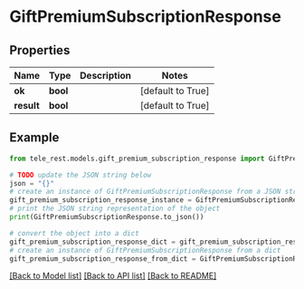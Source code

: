 # GiftPremiumSubscriptionResponse


## Properties

Name | Type | Description | Notes
------------ | ------------- | ------------- | -------------
**ok** | **bool** |  | [default to True]
**result** | **bool** |  | [default to True]

## Example

```python
from tele_rest.models.gift_premium_subscription_response import GiftPremiumSubscriptionResponse

# TODO update the JSON string below
json = "{}"
# create an instance of GiftPremiumSubscriptionResponse from a JSON string
gift_premium_subscription_response_instance = GiftPremiumSubscriptionResponse.from_json(json)
# print the JSON string representation of the object
print(GiftPremiumSubscriptionResponse.to_json())

# convert the object into a dict
gift_premium_subscription_response_dict = gift_premium_subscription_response_instance.to_dict()
# create an instance of GiftPremiumSubscriptionResponse from a dict
gift_premium_subscription_response_from_dict = GiftPremiumSubscriptionResponse.from_dict(gift_premium_subscription_response_dict)
```
[[Back to Model list]](../README.md#documentation-for-models) [[Back to API list]](../README.md#documentation-for-api-endpoints) [[Back to README]](../README.md)


